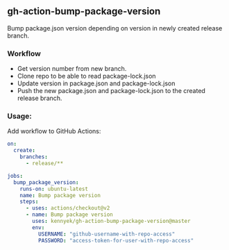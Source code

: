 ## gh-action-bump-package-version

Bump package.json version depending on version in newly created release branch.

### Workflow

* Get version number from new branch.
* Clone repo to be able to read package-lock.json
* Update version in package.json and package-lock.json
* Push the new package.json and package-lock.json to the created release branch.

### Usage:

Add workflow to GitHub Actions:

```yml
on:
  create:
    branches:
      - release/**

jobs:
  bump_package_version:
    runs-on: ubuntu-latest
    name: Bump package version
    steps:
      - uses: actions/checkout@v2
      - name: Bump package version
        uses: kennyek/gh-action-bump-package-version@master
        env:
          USERNAME: "github-username-with-repo-access"
          PASSWORD: "access-token-for-user-with-repo-access"
```
